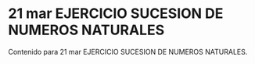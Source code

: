 # 21 mar  EJERCICIO SUCESION DE NUMEROS NATURALES

Contenido para 21 mar  EJERCICIO SUCESION DE NUMEROS NATURALES.